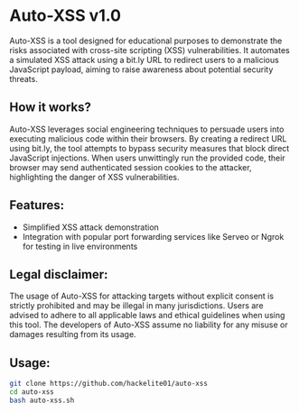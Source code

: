 # Auto-XSS v1.0

Auto-XSS is a tool designed for educational purposes to demonstrate the risks associated with cross-site scripting (XSS) vulnerabilities. It automates a simulated XSS attack using a bit.ly URL to redirect users to a malicious JavaScript payload, aiming to raise awareness about potential security threats.

## How it works?

Auto-XSS leverages social engineering techniques to persuade users into executing malicious code within their browsers. By creating a redirect URL using bit.ly, the tool attempts to bypass security measures that block direct JavaScript injections. When users unwittingly run the provided code, their browser may send authenticated session cookies to the attacker, highlighting the danger of XSS vulnerabilities.

## Features:

- Simplified XSS attack demonstration
- Integration with popular port forwarding services like Serveo or Ngrok for testing in live environments

## Legal disclaimer:

The usage of Auto-XSS for attacking targets without explicit consent is strictly prohibited and may be illegal in many jurisdictions. Users are advised to adhere to all applicable laws and ethical guidelines when using this tool. The developers of Auto-XSS assume no liability for any misuse or damages resulting from its usage.

## Usage:
```bash
git clone https://github.com/hackelite01/auto-xss
cd auto-xss
bash auto-xss.sh
